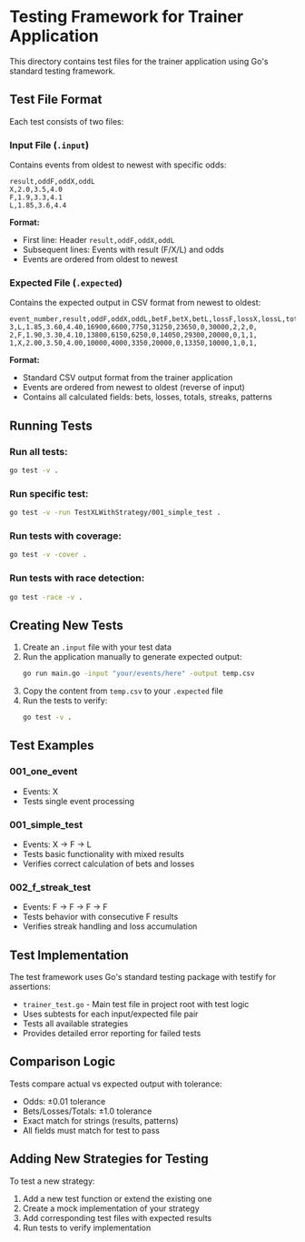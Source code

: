# Testing Framework for Trainer Application

This directory contains test files for the trainer application using Go's standard testing framework.

## Test File Format

Each test consists of two files:

### Input File (`.input`)
Contains events from oldest to newest with specific odds:

```
result,oddF,oddX,oddL
X,2.0,3.5,4.0
F,1.9,3.3,4.1
L,1.85,3.6,4.4
```

**Format:**
- First line: Header `result,oddF,oddX,oddL`
- Subsequent lines: Events with result (F/X/L) and odds
- Events are ordered from oldest to newest

### Expected File (`.expected`)
Contains the expected output in CSV format from newest to oldest:

```
event_number,result,oddF,oddX,oddL,betF,betX,betL,lossF,lossX,lossL,total,uf,ux,ul,pattern
3,L,1.85,3.60,4.40,16900,6600,7750,31250,23650,0,30000,2,2,0,
2,F,1.90,3.30,4.10,13800,6150,6250,0,14050,29300,20000,0,1,1,
1,X,2.00,3.50,4.00,10000,4000,3350,20000,0,13350,10000,1,0,1,
```

**Format:**
- Standard CSV output format from the trainer application
- Events are ordered from newest to oldest (reverse of input)
- Contains all calculated fields: bets, losses, totals, streaks, patterns

## Running Tests

### Run all tests:
```bash
go test -v .
```

### Run specific test:
```bash
go test -v -run TestXLWithStrategy/001_simple_test .
```

### Run tests with coverage:
```bash
go test -v -cover .
```

### Run tests with race detection:
```bash
go test -race -v .
```

## Creating New Tests

1. Create an `.input` file with your test data
2. Run the application manually to generate expected output:
   ```bash
   go run main.go -input "your/events/here" -output temp.csv
   ```
3. Copy the content from `temp.csv` to your `.expected` file
4. Run the tests to verify:
   ```bash
   go test -v .
   ```

## Test Examples

### 001_one_event
- Events: X
- Tests single event processing

### 001_simple_test
- Events: X → F → L
- Tests basic functionality with mixed results
- Verifies correct calculation of bets and losses

### 002_f_streak_test
- Events: F → F → F → F
- Tests behavior with consecutive F results
- Verifies streak handling and loss accumulation

## Test Implementation

The test framework uses Go's standard testing package with testify for assertions:

- `trainer_test.go` - Main test file in project root with test logic
- Uses subtests for each input/expected file pair
- Tests all available strategies
- Provides detailed error reporting for failed tests

## Comparison Logic

Tests compare actual vs expected output with tolerance:
- Odds: ±0.01 tolerance
- Bets/Losses/Totals: ±1.0 tolerance
- Exact match for strings (results, patterns)
- All fields must match for test to pass

## Adding New Strategies for Testing

To test a new strategy:

1. Add a new test function or extend the existing one
2. Create a mock implementation of your strategy
3. Add corresponding test files with expected results
4. Run tests to verify implementation